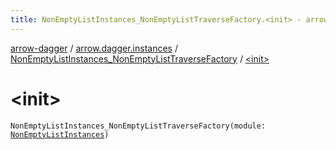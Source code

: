 ```yaml
---
title: NonEmptyListInstances_NonEmptyListTraverseFactory.<init> - arrow-dagger
---
```


[arrow-dagger](../../index.html) / [arrow.dagger.instances](../index.html) / [NonEmptyListInstances_NonEmptyListTraverseFactory](index.html) / [&lt;init&gt;](./-init-.html)

# &lt;init&gt;

`NonEmptyListInstances_NonEmptyListTraverseFactory(module: `[`NonEmptyListInstances`](../-non-empty-list-instances/index.html)`)`